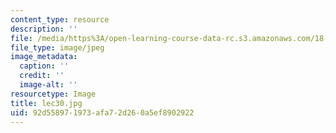 ```yaml
---
content_type: resource
description: ''
file: /media/https%3A/open-learning-course-data-rc.s3.amazonaws.com/18-01sc-single-variable-calculus-fall-2010/92d558971973afa72d260a5ef8902922_lec30.jpg
file_type: image/jpeg
image_metadata:
  caption: ''
  credit: ''
  image-alt: ''
resourcetype: Image
title: lec30.jpg
uid: 92d55897-1973-afa7-2d26-0a5ef8902922
---
```

